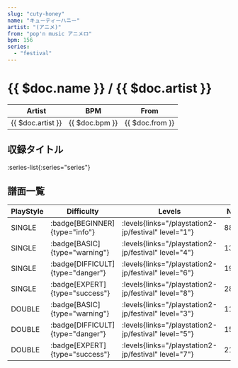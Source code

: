 ```yaml
---
slug: "cuty-honey"
name: "キューティーハニー"
artist: "(アニメ)"
from: "pop'n music アニメロ"
bpm: 156
series:
  - "festival"
---
```


# {{ $doc.name }} / {{ $doc.artist }}

|Artist|BPM|From|
|------|---|----|
|{{ $doc.artist }}|{{ $doc.bpm }}|{{ $doc.from }}|

## 収録タイトル

:series-list{:series="series"}

## 譜面一覧

|PlayStyle|Difficulty|Levels|Notes|Movie|
|---------|----------|------|-----|-----|
|SINGLE| :badge[BEGINNER]{type="info"}| :levels{links="/playstation2-jp/festival" level="1"}|88/1||
|SINGLE| :badge[BASIC]{type="warning"}| :levels{links="/playstation2-jp/festival" level="4"}|130/9||
|SINGLE| :badge[DIFFICULT]{type="danger"}| :levels{links="/playstation2-jp/festival" level="6"}|190/47||
|SINGLE| :badge[EXPERT]{type="success"}| :levels{links="/playstation2-jp/festival" level="8"}|289/65||
|DOUBLE| :badge[BASIC]{type="warning"}| :levels{links="/playstation2-jp/festival" level="3"}|114/12||
|DOUBLE| :badge[DIFFICULT]{type="danger"}| :levels{links="/playstation2-jp/festival" level="5"}|158/16||
|DOUBLE| :badge[EXPERT]{type="success"}| :levels{links="/playstation2-jp/festival" level="7"}|211/14||
